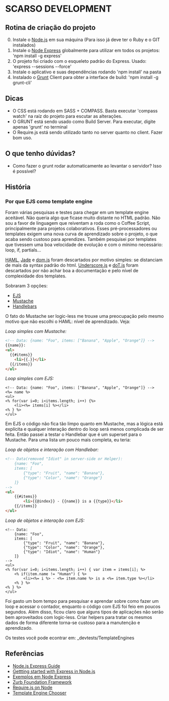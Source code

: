 SCARSO DEVELOPMENT
==================

Rotina de criação do projeto
----------------------------

0.	Instale o [Node.js](http://nodejs.org) em sua máquina (Para isso já deve ter o Ruby e o GIT instalados)
1.	Instale o [Node Express](http://expressjs.com/) globalmente para utilizar em todos os projetos: 'npm install -g express'
2.	O projeto foi criado com o esqueleto padrão do Express. Usado: 'express --sessions --force'
3.	Instale o aplicativo e suas dependências rodando 'npm install' na pasta
4.	Instalado o [Grunt](http://gruntjs.com/) Client para obter a interface de build: 'npm install -g grunt-cli'

Dicas
-----

+	O CSS está rodando em SASS + COMPASS. Basta executar 'compass watch' na raíz do projeto para escutar as alterações.
+	O GRUNT está sendo usado como Build Server. Para executar, digite apenas 'grunt' no terminal
+	O Require.js está sendo utilizado tanto no server quanto no client. Fazer bom uso.

O que tenho dúvidas?
--------------------

+	Como fazer o grunt rodar automaticamente ao levantar o servidor? Isso é possível?

História
--------

### Por que EJS como template engine

Foram várias pesquisas e testes para chegar em um template engine aceitável. 
Não queria algo que ficase muito distante no HTML padrão. 
Não sou a favor de linguagem que reiventam a roda como o Coffee Script, principalmente para projetos colaborativos. 
Esses pré-processadores ou templates exigem uma nova curva de aprendizado sobre o projeto, o que acaba sendo custoso para aprendizes.
Também pesquisei por templates que tivessem uma boa velocidade de evolução e com o mínimo necessário: loop, if, partials...

[HAML](https://github.com/haml/haml/), [Jade](https://github.com/visionmedia/jade) e [dom.js](https://github.com/andreasgal/dom.js) foram descartados por motivo simples: se distanciam de mais da syntax padrão do html.
[Underscore.js](https://github.com/documentcloud/underscore/) e [doT.js](https://github.com/olado/doT) foram descartados por não achar boa a documentação e pelo nível de complexidade dos templates.

Sobraram 3 opções:
+	[EJS](https://github.com/visionmedia/ejs)
+	[Mustache](https://github.com/janl/mustache.js)
+	[Handlebars](https://github.com/wycats/handlebars.js/)

O fato do Mustache ser logic-less me trouxe uma preocupação pelo mesmo motivo que não escolhi o HAML: nível de aprendizado. Veja:

*Loop simples com Mustache:*
```html
<!-- Data: {name: "Foo", items: ["Banana", "Apple", "Orange"]} -->
{{name}}:
<ul>
  {{#items}}
    <li>{{.}}</li>
  {{/items}}
</ul>
```

*Loop simples com EJS:*
```
<!-- Data: {name: "Foo", items: ["Banana", "Apple", "Orange"]} -->
<%= name %>
<ul>
<% for(var i=0; i<items.length; i++) {%>
	<li><%= items[i] %></li>
<% } %>
</ul>
```

Em EJS o código não fica tão limpo quanto em Mustache, mas a lógica está explícita e qualquer interação dentro do loop será menos complicada de ser feita. Então passei a testar o Handlebar que é um superset para o Mustache. Para uma lista um pouco mais completa, eu teria:

*Loop de objetos e interação com Handlebar:*
```html
<!-- Data(removed "Idiot" in server-side or Helper): 
	{name: "Foo", 
	items: [
		{"type": "Fruit", "name": "Banana"}, 
		{"type": "Color", "name": "Orange"}
	]} 
-->
<ul>
	{{#items}}
		<li>{{@index}} - {{name}} is a {{type}}</li>
	{{/items}}
</ul>
```

*Loop de objetos e interação com EJS:*
```
<!-- Data: 
	{name: "Foo", 
	items: [
		{"type": "Fruit", "name": "Banana"}, 
		{"type": "Color", "name": "Orange"}, 
		{"type": "Idiot", "name": "Human"}
	]} 
-->
<ul>
<% for(var i=0; i<items.length; i++) { var item = items[i]; %>
	<% if(item.name != "Human") { %>
		<li><%= i %> - <%= item.name %> is a <%= item.type %></li>
	<% } %>
<% } %>
</ul>
```

Foi gasto um bom tempo para pesquisar e aprendar sobre como fazer um loop e acessar o contador, enquanto o código com EJS foi feio em poucos segundos.
Além disso, ficou claro que alguns tipos de aplicações não serão bem aproveitados com logic-less. Criar helpers para tratar os mesmos dados de forma diferente torna-se custoso para a manutenção e aprendizado.

Os testes você pode econtrar em: _devtests/TemplateEngines

Referências
-----------

+	[Node.js Express Guide](http://expressjs.com/guide.html)
+	[Gettting started with Express in Node.js](http://quickleft.com/blog/getting-started-with-express-in-node)
+	[Exemplos em Node Express](https://github.com/visionmedia/express/tree/master/examples)
+	[Zurb Foundation Framework](http://foundation.zurb.com/index.php)
+	[Require.js on Node](http://requirejs.org/docs/node.html)
+	[Template Engine Chooser](http://garann.github.com/template-chooser/)
